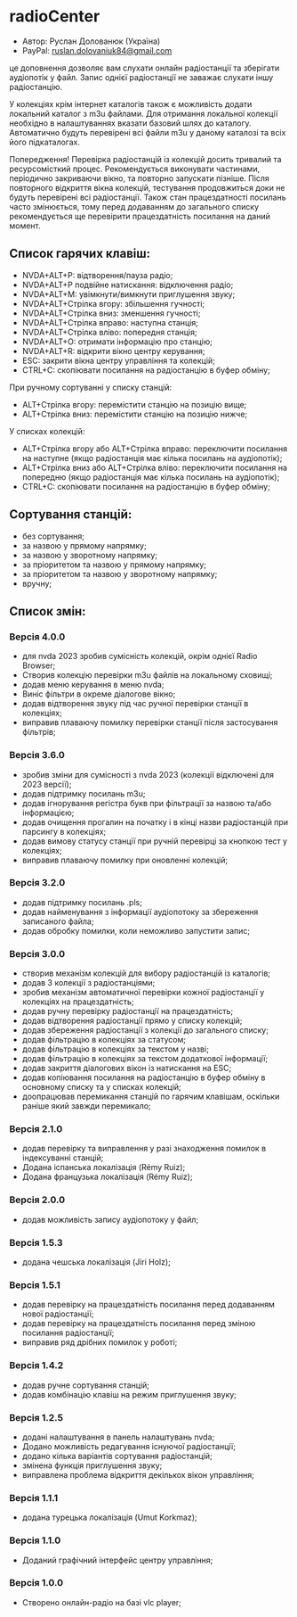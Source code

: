 # radioCenter

* Автор: Руслан Долованюк (Україна)
* PayPal: ruslan.dolovaniuk84@gmail.com

це доповнення дозволяє вам слухати онлайн радіостанції та зберігати аудіопотік у файл.
Запис однієї радіостанції не заважає слухати іншу радіостанцію.

У колекціях крім інтернет каталогів також є можливість додати локальний каталог з m3u файлами.
Для отримання локальної колекції необхідно в налаштуваннях вказати базовий шлях до каталогу.
Автоматично будуть перевірені всі файли m3u у даному каталозі та всіх його підкаталогах.

Попередження!
Перевірка радіостанцій із колекцій досить тривалий та ресурсомісткий процес.
Рекомендується виконувати частинами, періодично закриваючи вікно, та повторно запускати пізніше.
Після повторного відкриття вікна колекцій, тестування продовжиться доки не будуть перевірені всі радіостанції.
Також стан працездатності посилань часто змінюється, тому перед додаванням до загального списку рекомендується ще перевірити працездатність посилання на даний момент.


## Список гарячих клавіш:
* NVDA+ALT+P: відтворення/пауза радіо;
* NVDA+ALT+P подвійне натискання: відключення радіо;
* NVDA+ALT+M: увімкнути/вимкнути приглушення звуку;
* NVDA+ALT+Стрілка вгору: збільшення гучності;
* NVDA+ALT+Стрілка вниз: зменшення гучності;
* NVDA+ALT+Стрілка вправо: наступна станція;
* NVDA+ALT+Стрілка вліво: попередня станція;
* NVDA+ALT+O: отримати інформацію про станцію;
* NVDA+ALT+R: відкрити вікно центру керування;
* ESC: закрити вікна центру управління та колекцій;
* CTRL+C: скопіювати посилання на радіостанцію в буфер обміну;

При ручному сортуванні у списку станцій:
* ALT+Стрілка вгору: перемістити станцію на позицію вище;
* ALT+Стрілка вниз: перемістити станцію на позицію нижче;

У списках колекцій:
* ALT+Стрілка вгору або ALT+Стрілка вправо: переключити посилання на наступне (якщо радіостанція має кілька посилань на аудіопотік);
* ALT+Стрілка вниз або ALT+Стрілка вліво: переключити посилання на попередню (якщо радіостанція має кілька посилань на аудіопотік);
* CTRL+C: скопіювати посилання на радіостанцію в буфер обміну;

## Сортування станцій:
* без сортування;
* за назвою у прямому напрямку;
* за назвою у зворотному напрямку;
* за пріоритетом та назвою у прямому напрямку;
* за пріоритетом та назвою у зворотному напрямку;
* вручну;

## Список змін:
### Версія 4.0.0
* для nvda 2023 зробив сумісність колекцій, окрім однієї Radio Browser;
* Створив колекцію перевірки m3u файлів на локальному сховищі;
* додав меню керування в меню nvda;
* Виніс фільтри в окреме діалогове вікно;
* додав відтворення звуку під час ручної перевірки станції в колекціях;
* виправив плаваючу помилку перевірки станції після застосування фільтрів;

### Версія 3.6.0
* зробив зміни для сумісності з nvda 2023 (колекції відключені для 2023 версії);
* додав підтримку посилань m3u;
* додав ігнорування регістра букв при фільтрації за назвою та/або інформацією;
* додав очищення прогалин на початку і в кінці назви радіостанцій при парсингу в колекціях;
* додав вимову статусу станції при ручній перевірці за кнопкою тест у колекціях;
* виправив плаваючу помилку при оновленні колекцій;

### Версія 3.2.0
* додав підтримку посилань .pls;
* додав найменування з інформації аудіопотоку за збереження записаного файла;
* додав обробку помилки, коли неможливо запустити запис;

### Версія 3.0.0
* створив механізм колекцій для вибору радіостанцій із каталогів;
* додав 3 колекції з радіостанціями;
* зробив механізм автоматичної перевірки кожної радіостанції у колекціях на працездатність;
* додав ручну перевірку радіостанції на працездатність;
* додав відтворення радіостанції прямо у списку колекцій;
* додав збереження радіостанції з колекції до загального списку;
* додав фільтрацію в колекціях за статусом;
* додав фільтрацію в колекціях за текстом у назві;
* додав фільтрацію в колекціях за текстом додаткової інформації;
* додав закриття діалогових вікон із натискання на ESC;
* додав копіювання посилання на радіостанцію в буфер обміну в основному списку та у списках колекцій;
* доопрацював перемикання станцій по гарячим клавішам, оскільки раніше який завжди перемикало;

### Версія 2.1.0
* додав перевірку та виправлення у разі знаходження помилок в індексуванні станцій;
* Додана іспанська локалізація (Rémy Ruiz);
* Додана французька локалізація (Rémy Ruiz);

### Версія 2.0.0
* додав можливість запису аудіопотоку у файл;

### Версія 1.5.3
* додана чешська локалізація (Jiri Holz);

### Версія 1.5.1
* додав перевірку на працездатність посилання перед додаванням нової радіостанції;
* додав перевірку на працездатність посилання перед зміною посилання радіостанції;
* виправив ряд дрібних помилок у роботі;

### Версія 1.4.2
* додав ручне сортування станцій;
* додав комбінацію клавіш на режим приглушення звуку;

### Версія 1.2.5
* додані налаштування в панель налаштувань nvda;
* Додано можливість редагування існуючої радіостанції;
* додано кілька варіантів сортування радіостанцій;
* змінена функція приглушення звуку;
* виправлена ​​проблема відкриття декількох вікон управління;

### Версія 1.1.1
* додана турецька локалізація (Umut Korkmaz);

### Версія 1.1.0
* Доданий графічний інтерфейс центру управління;

### Версія 1.0.0
* Створено онлайн-радіо на базі vlc player;
